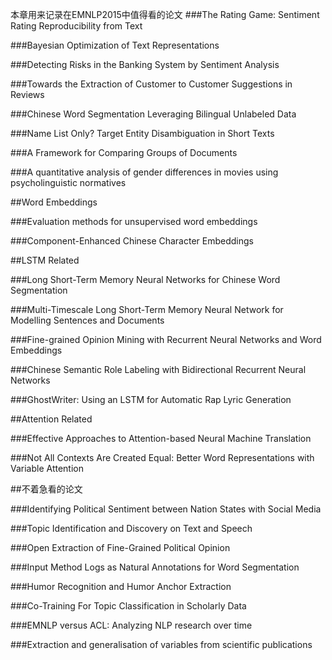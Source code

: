 本章用来记录在EMNLP2015中值得看的论文
###The Rating Game: Sentiment Rating Reproducibility from Text

###Bayesian Optimization of Text Representations

###Detecting Risks in the Banking System by Sentiment Analysis

###Towards the Extraction of Customer to Customer Suggestions in Reviews

###Chinese Word Segmentation Leveraging Bilingual Unlabeled Data

###Name List Only? Target Entity Disambiguation in Short Texts

###A Framework for Comparing Groups of Documents

###A quantitative analysis of gender differences in movies using psycholinguistic normatives

##Word Embeddings

###Evaluation methods for unsupervised word embeddings

###Component-Enhanced Chinese Character Embeddings

##LSTM Related

###Long Short-Term Memory Neural Networks for Chinese Word Segmentation

###Multi-Timescale Long Short-Term Memory Neural Network for Modelling Sentences and Documents

###Fine-grained Opinion Mining with Recurrent Neural Networks and Word Embeddings

###Chinese Semantic Role Labeling with Bidirectional Recurrent Neural Networks

###GhostWriter: Using an LSTM for Automatic Rap Lyric Generation

##Attention Related

###Effective Approaches to Attention-based Neural Machine Translation


###Not All Contexts Are Created Equal: Better Word Representations with Variable Attention



##不着急看的论文

###Identifying Political Sentiment between Nation States with Social Media

###Topic Identification and Discovery on Text and Speech

###Open Extraction of Fine-Grained Political Opinion

###Input Method Logs as Natural Annotations for Word Segmentation

###Humor Recognition and Humor Anchor Extraction

###Co-Training For Topic Classification in Scholarly Data

###EMNLP versus ACL: Analyzing NLP research over time

###Extraction and generalisation of variables from scientific publications
